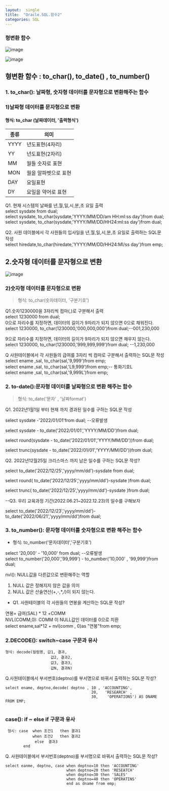 ```yaml
---
layout:  single
title:  "Oracle.SQL.함수2"
categories: SQL
---
```




### 형변환 함수

![image](https://user-images.githubusercontent.com/107549149/180144315-054dee03-6322-435d-b380-c9efd0ecf566.png)

![image](https://user-images.githubusercontent.com/107549149/180172557-d2e0e28d-f7b9-47ff-a101-dd2e0eeafc1a.png)


## 형변환 함수 : to_char(), to_date() , to_number()

### 1. to_char(): 날짜형, 숫자형 데이터를 문자형으로 변환해주는 함수
 
### 1)날짜형 데이터를 문자형으로 변환  
#### 형식: to_char (날짜데이터, '출력형식')  

|종류 |의미 |
|----|-----|
| YYYY | 년도표현(4자리)     |
|  YY   | 년도표현(2자리)     |
|  MM   | 월들 숫자로 표현     |
|  MON   |  월을 알파벳으로 표현   |
|  DAY   | 요일표현    |
|  DY   |  요일을 약어로 표현   |



Q1. 현재 시스템의 날짜를 년,월,일,시,분,초 요일 출력      
select sysdate from dual;      
select sysdate, to_char(sysdate,'YYYY/MM/DD/am HH:mI:ss day')from   dual;    
select sysdate, to_char(sysdate,'YYYY/MM/DD/HH24:mI:ss day')from   dual;      

Q2. 사원 데이블에서 각 사원들의 입사일을 년,월,일,시,분,초 요일로   출력하는 SQL문 작성  
select hiredate,to_char(hiredate,'YYYY/MM/DD/HH24:MI/ss day')from emp;  

## 2.숫자형 데이터를 문자형으로 변환 

![image](https://user-images.githubusercontent.com/107549149/180172712-74663de6-c2c5-47ab-8061-ea544a4d46b1.png)
### 2)숫자형 데이터를 문자형으로 변환   
>   형식: to_char(숫자데이터, '구분기호')  

Q1.숫자1230000을 3자리씩 컴마(,)로 구분해서 출력  
select 1230000 from dual;  
0으로 자리수를 지정하면, 데이터의 길이가 9자리가 되지 않으면 0으로 채워진다.   
select 1230000, to_char(1230000,'000,000,000')from dual;--001,230,000  

9으로 자리수를 지정하면, 데이터의 길이가 9자리가 되지 않으면 채우지 않는다.     
select 1230000, to_char(1230000,'999,999,999')from dual; --1,230,000  

Q 사원테이블에서 각 사원들의 급여를 3자리 씩 컴마로 구분해서 출력하는 SQL문 작성  
select ename ,sal, to_char(sal,'9,999')from emp;  
select ename ,sal, to_char(sal,'L9,999')from emp;-- 통화기호L   
select ename ,sal, to_char(sal,'9,999L')from emp;  

### 2. to-date():문자형 데이터를 날짜형으로 변환 해주는 함수  
>   형식: to_date('문자' , '날짜format')  

Q1. 2022년1월1일 부터 현재 까지 경과된 일수를 구하는  SQL문 작성 

select sysdate -'2022/01/01'from dual; --오류발생  

select sysdate - to_date('2022/01/01','YYYY/MM/DD')from dual;

select round(sysdate - to_date('2022/01/01','YYYY/MM/DD'))from dual;

select trunc(sysdate - to_date('2022/01/01','YYYY/MM/DD'))from dual;
 

Q2. 2022년12월25일 크리스마스 까지 남은 일수를 구하는 SQL문 작성? 

select to_date('2022/12/25','yyyy/mm/dd')-sysdate from dual;

select round( to_date('2022/12/25','yyyy/mm/dd')-sysdate )from dual;
 
select trunc( to_date('2022/12/25','yyyy/mm/dd')-sysdate )from dual;


--Q3. 우리 교육과정 기간(2022.06.21~2022.12.23)의 일수를 구해보자

select  to_date('2022/12/23','yyyy/mm/dd')- to_date('2022/06/21','yyyy/mm/dd')from dual;  

### 3. to_number(): 문자형 데이터를 숫자형으로 변환 해주는 함수  
 *  형식: to_number('문자데이터','구분기호')  

select '20,000' - '10,000' from dual; --오류발생    
select to_number('20,000','99,999') - to_number('10,000' , '99,999')from dual;    

nvl(): NULL값을 다른값으로 변환해주는 역할  
1. NULL 값은 정해지지 않은 값을 의미  
2. NULL 값은 산술연산(+,-,*,/)이 되지 않는다.

*  Q1. 사원테이블의 각 사원들의 연봉을 계산하는 SQL문 작성?

  연봉= 급여(SAL) * 12 +COMM   
  NVL(COMM,0): COMM 이 NULL값인 데이터를 0으로 치환  
  select ename,sal*12 + nvl(comm , 0)as "연봉"from emp;  

### 2.DECODE(): switch~case 구문과 유사

``````
형식: decode(컬럼명, 값1, 결과,
                    값2, 결과2,
                    값3, 결과3,
                    값N, 결과N)
```````

Q.사원테이블에서 부서번호(deptno)를 부서명으로 바꿔서 출력하는 SQL문 작성? 

````````
select ename, deptno,decode( deptno , 10 , 'ACCOUNTING',
                                      20,   'RESEARCH' ,
                                      30,    'OPERATIONS') AS DNAME FROM EMP;
                                      
``````````
### case(): if ~ else if 구문과 유사

``````
 형시: case  when 조건1   then 결과1
            when 조건2   then 결과2
             else  결과3
        end
`````````````

Q. 사원테이블에서 부서번호(deptno)를  부서명으로 바꿔서 출력하는 SQL문 작성?   

`````
select eanme, deptno, case when deptno=10 then 'ACCOUNTING'
                           when deptno=20 then 'RESEATCH'
                           when deptno=30 then 'SALES'
                           when deptno=40 then 'OPERATINS'
                           end as dname from emp;
```````